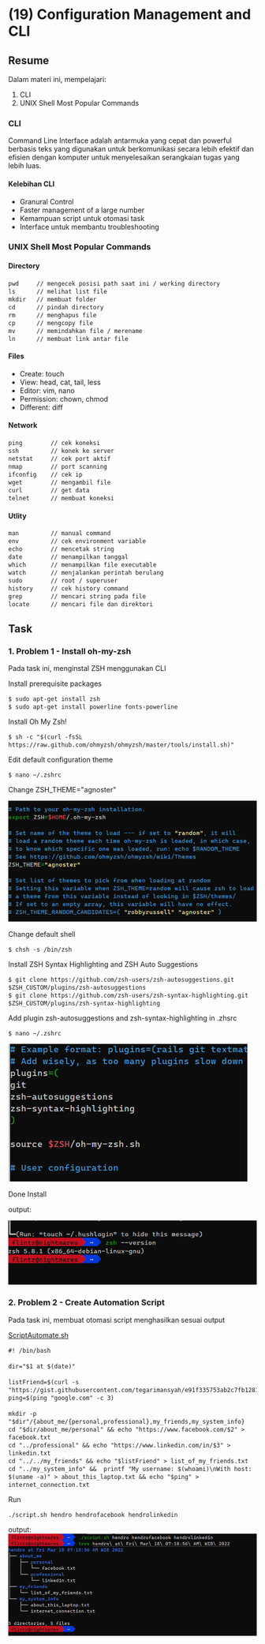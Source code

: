 # (19) Configuration Management and CLI

## Resume
Dalam materi ini, mempelajari:
1. CLI 
2. UNIX Shell Most Popular Commands

### CLI
Command Line Interface adalah antarmuka yang cepat dan powerful berbasis teks yang digunakan untuk berkomunikasi secara lebih efektif dan efisien dengan komputer untuk menyelesaikan serangkaian tugas yang lebih luas.

#### Kelebihan CLI
- Granural Control
- Faster management of a large number
- Kemampuan script untuk otomasi task
- Interface untuk membantu troubleshooting 


### UNIX Shell Most Popular Commands

#### Directory

```
pwd     // mengecek posisi path saat ini / working directory
ls      // melihat list file
mkdir   // membuat folder
cd      // pindah directory
rm      // menghapus file
cp      // mengcopy file
mv      // memindahkan file / merename
ln      // membuat link antar file
```

#### Files

- Create: touch
- View: head, cat, tail, less
- Editor: vim, nano
- Permission: chown, chmod
- Different: diff

#### Network

```
ping        // cek koneksi
ssh         // konek ke server
netstat     // cek port aktif
nmap        // port scanning
ifconfig    // cek ip
wget        // mengambil file
curl        // get data
telnet      // membuat koneksi 
```

#### Utlity

```
man         // manual command
env         // cek environment variable
echo        // mencetak string
date        // menampilkan tanggal
which       // menampilkan file executable
watch       // menjalankan perintah berulang
sudo        // root / superuser
history     // cek history command
grep        // mencari string pada file 
locate      // mencari file dan direktori 
```



## Task
### 1. Problem 1 - Install oh-my-zsh 
Pada task ini, menginstal ZSH menggunakan CLI 

Install prerequisite packages
```
$ sudo apt-get install zsh
$ sudo apt-get install powerline fonts-powerline
```

Install Oh My Zsh!
```
$ sh -c "$(curl -fsSL https://raw.github.com/ohmyzsh/ohmyzsh/master/tools/install.sh)"
```

Edit default configuration theme
```
$ nano ~/.zshrc
```

Change ZSH_THEME="agnoster"

![2](./screenshots/2.PNG)

Change default shell
```
$ chsh -s /bin/zsh
```

Install ZSH Syntax Highlighting and ZSH Auto Suggestions
```
$ git clone https://github.com/zsh-users/zsh-autosuggestions.git $ZSH_CUSTOM/plugins/zsh-autosuggestions
$ git clone https://github.com/zsh-users/zsh-syntax-highlighting.git $ZSH_CUSTOM/plugins/zsh-syntax-highlighting
```

Add plugin zsh-autosuggestions and zsh-syntax-highlighting in .zhsrc  

```
$ nano ~/.zshrc
```

![3](./screenshots/3.PNG)

Done Install

output:

![1](./screenshots/1.PNG)


### 2. Problem 2 - Create Automation Script 
Pada task ini, membuat otomasi script menghasilkan sesuai output

[ScriptAutomate.sh ](./praktikum/script.sh)

```
#! /bin/bash

dir="$1 at $(date)"

listFriend=$(curl -s "https://gist.githubusercontent.com/tegarimansyah/e91f335753ab2c7fb12815779677e914/raw/94864388379fecee450fde26e3e73bfb2bcda194/list%2520of%2520my%2520friends.txt")
ping=$(ping "google.com" -c 3)

mkdir -p "$dir"/{about_me/{personal,professional},my_friends,my_system_info}
cd "$dir/about_me/personal" && echo "https://www.facebook.com/$2" > facebook.txt
cd "../professional" && echo "https://www.linkedin.com/in/$3" > linkedin.txt
cd "../../my_friends" && echo "$listFriend" > list_of_my_friends.txt
cd "../my_system_info" &&  printf "My username: $(whoami)\nWith host: $(uname -a)" > about_this_laptop.txt && echo "$ping" > internet_connection.txt
```

Run
```
./script.sh hendro hendrofacebook hendrolinkedin
```

output:\
![Problem 1](./screenshots/task2.PNG)


